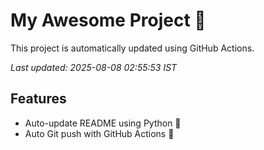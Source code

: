 # My Awesome Project 🚀

This project is automatically updated using GitHub Actions.

_Last updated: 2025-08-08 02:55:53 IST_

## Features
- Auto-update README using Python 🐍
- Auto Git push with GitHub Actions 🤖
